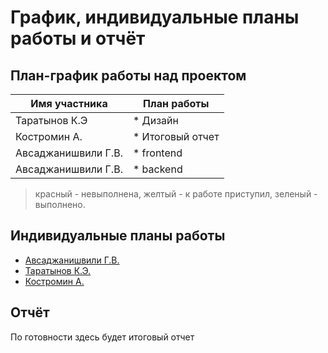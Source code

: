 # График, индивидуальные планы работы и отчёт

## План-график работы над проектом

| Имя участника                                    | План работы                                         |
| ------------------------------------------------ | ----------------------------------------------------|
| Таратынов К.Э                                    | * <span style="color='green';">Дизайн</span>        |
| Костромин А.                                     | * <span style="color='red';">Итоговый отчет</span>  |
| Авсаджанишвили Г.В.                              | * <span style="color='yellow';">frontend</span>     |
| Авсаджанишвили Г.В.                              | * <span style="color='red';">backend</span>      |

> красный - невыполнена, желтый - к работе приступил, зеленый - выполнено.

## Индивидуальные планы работы

- [Авсаджанишвили Г.В.](avsadzhanishvili.md)
- [Таратынов К.Э.](taratynov.md)
- [Костромин А.](kostromin.md)

## Отчёт

По готовности здесь будет итоговый отчет
